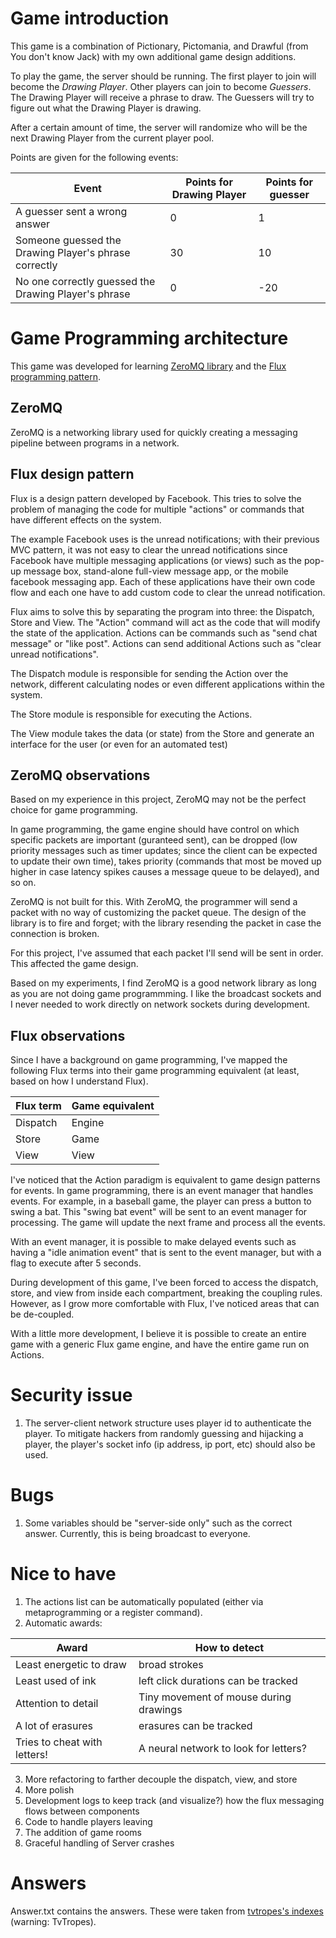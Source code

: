 # Game introduction

This game is a combination of Pictionary, Pictomania, and Drawful (from You don't know Jack) with my own additional game design additions.

To play the game, the server should be running. The first player to join will become the *Drawing Player*. Other players can join to become *Guessers*. The Drawing Player will receive a phrase to draw. The Guessers will try to figure out what the Drawing Player is drawing.

After a certain amount of time, the server will randomize who will be the next Drawing Player from the current player pool.

Points are given for the following events:

Event | Points for Drawing Player | Points for guesser
---- | ---- | ----
A guesser sent a wrong answer | 0 | 1
Someone guessed the Drawing Player's phrase correctly | 30 | 10
No one correctly guessed the Drawing Player's phrase | 0 |  -20


# Game Programming architecture

This game was developed for learning [ZeroMQ library](zguide.zeromq.org) and the [Flux programming pattern](https://facebook.github.io/flux/docs/in-depth-overview.html#content).

## ZeroMQ
ZeroMQ is a networking library used for quickly creating a messaging pipeline between programs in a network.

## Flux design pattern

Flux is a design pattern developed by Facebook. This tries to solve the problem of managing the code for multiple "actions" or commands that have different effects on the system.

The example Facebook uses is the unread notifications; with their previous MVC pattern, it was not easy to clear the unread notifications since Facebook have multiple messaging applications (or views) such as the pop-up message box, stand-alone full-view message app, or the mobile facebook messaging app. Each of these applications have their own code flow and each one have to add custom code to clear the unread notification.

Flux aims to solve this by separating the program into three: the Dispatch, Store and View. The "Action" command will act as the code that will modify the state of the application. Actions can be commands such as "send chat message" or "like post". Actions can send additional Actions such as "clear unread notifications".

The Dispatch module is responsible for sending the Action over the network, different calculating nodes or even different applications within the system.

The Store module is responsible for executing the Actions.

The View module takes the data (or state) from the Store and generate an interface for the user (or even for an automated test)

## ZeroMQ observations
Based on my experience in this project, ZeroMQ may not be the perfect choice for game programming.

In game programming, the game engine should have control on which specific packets are important (guranteed sent), can be dropped (low priority messages such as timer updates; since the client can be expected to update their own time), takes priority (commands that most be moved up higher in case latency spikes causes a message queue to be delayed), and so on.

ZeroMQ is not built for this. With ZeroMQ, the programmer will send a packet with no way of customizing the packet queue. The design of the library is to fire and forget; with the library resending the packet in case the connection is broken.

For this project, I've assumed that each packet I'll send will be sent in order. This affected the game design.

Based on my experiments, I find ZeroMQ is a good network library as long as you are not doing game programmming. I like the broadcast sockets and I never needed to work directly on network sockets during development.

## Flux observations
Since I have a background on game programming, I've mapped the following Flux terms into their game programming equivalent (at least, based on how I understand Flux).

Flux term | Game equivalent
---- | ----
Dispatch | Engine
Store | Game
View | View

I've noticed that the Action paradigm is equivalent to game design patterns for events. In game programming, there is an event manager that handles events. For example, in a baseball game, the player can press a button to swing a bat. This "swing bat event" will be sent to an event manager for processing. The game will update the next frame and process all the events. 

With an event manager, it is possible to make delayed events such as having a "idle animation event" that is sent to the event manager, but with a flag to execute after 5 seconds.

During development of this game, I've been forced to access the dispatch, store, and view from inside each compartment, breaking the coupling rules. However, as I grow more comfortable with Flux, I've noticed areas that can be de-coupled.

With a little more development, I believe it is possible to create an entire game with a generic Flux game engine, and have the entire game run on Actions.

# Security issue

1. The server-client network structure uses player id to authenticate the player. To mitigate hackers from randomly guessing and hijacking a player, the player's socket info (ip address, ip port, etc) should also be used.

# Bugs

1. Some variables should be "server-side only" such as the correct answer. Currently, this is being broadcast to everyone.

# Nice to have

1. The actions list can be automatically populated (either via metaprogramming or a register command).
2. Automatic awards:

| Award | How to detect |
| ---- | ---- |
| Least energetic to draw | broad strokes |
| Least used of ink | left click durations can be tracked |
| Attention to detail | Tiny movement of mouse during drawings |
| A lot of erasures | erasures can be tracked |
| Tries to cheat with letters! | A neural network to look for letters? |

3. More refactoring to farther decouple the dispatch, view, and store
4. More polish
5. Development logs to keep track (and visualize?) how the flux messaging flows between components
6. Code to handle players leaving
7. The addition of game rooms
8. Graceful handling of Server crashes

# Answers

Answer.txt contains the answers. These were taken from [tvtropes's indexes](http://tvtropes.org/pmwiki/index_report.php) (warning: TvTropes).